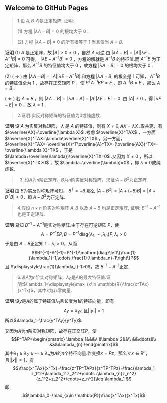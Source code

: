 ## Welcome to GitHub Pages


>1.设  $A, B$  均是正定矩阵, 证明:
>
>(1) 方程 $|\lambda A-B|=0$ 的根均大于 0 .
>
>(2) 方程 $|\lambda A-B|=0$ 的所有根等于 1 当且仅当 $A=B$.

$\textbf{证明}$ (1) $A$ 是正定阵，故 $|A|>0\ne 0$ ，自然 $A$ 可逆.由 $|\lambda A-B|=|A||\lambda E-A^{-1}B|=0$ 可得， $|\lambda E-A^{-1}B|=0$ ，方程的解就是 $A^{-1}B$ 的特征值.而 $A^{-1}B$ 为正定矩阵，那么 $A^{-1}B$ 的特征值均大于 $0$ ，故方程 $|\lambda A-B|=0$ 的根均大于 $0$ .

(2) ( $\Longrightarrow$ ) 由 $|\lambda A-B|=|A||\lambda E-A^{-1}B|$ 和方程 $|\lambda A-B|$ 的根全是 $1$ 可知， $A^{-1}B$ 的特征值全为 $1$ ，故存在正交矩阵 $P$ ，使 $P^TA^{-1}BP=E$ ，即 $A^{-1}B=E$ ，那么 $A=B$ .

( $\Longleftarrow$ ) 若 $A=B$ ，则 $|\lambda A-B|=|\lambda A-A|=|A||\lambda E-E|=0$ .由 $|A|\ne 0$ ，得 $|\lambda E-E|=0$ ，故 $\lambda=1$ . 

> 2.证明:实反对称矩阵的特征值为0或纯虚数.

$\textbf{证明}$ 设 $A$ 为实反对称矩阵， $\lambda$ 是 $A$ 的特征值，则有 $X\ne 0,AX=\lambda X$ .取共轭，有 $\overline{AX}=\overline{\lambda X}$ .考虑 $\overline{X}^TAX$ ，一方面 $\overline{X}^TAX=\lambda\overline{X}^TX$ ，另一方面， $\overline{X}^TAX=-\overline{X}^T\overline{A}^TX=-(\overline{AX})^TX=-\overline{\lambda X}^TX$ ，于是 $(\lambda+\overline{\lambda})\overline{X}^TX=0$ .又因为 $X\ne 0$ ，所以 $\overline{X}^TX>0$ ，故 $\lambda+\overline{\lambda}=0$ ，即 $\lambda=0$或纯虚数.

>3. 设$A$为$n$阶正定阵，$B$为$n$阶实反对称矩阵，求证:$A-B^2$为正定阵.

$\textbf{证明}$ 由 $B$为实反对称矩阵可知， $B^T=-B$.那么 $|A-B^2|=|A+(-B)B|=|A+B^TB|>0$，即 $A-B^2$为正定阵.

> 4.假设 $n \times n$ 阶实对称矩阵  $A, B$ 以及  $A-B$ 均是正定矩阵, 证明:  $B^{-1}-A^{-1}$ 也是正定矩阵.

$\textbf{证明}$ 易知 $B^{-1}-A^{-1}$是实对称矩阵.由于存在可逆矩阵 $P$，使
$$A=P^{-1}EP,B=P^{-1}\mathrm{diag}\left\{\lambda_1,\cdots,\lambda_n\right\}P,\lambda_i>0$$
于是由 $A-B$正定知 $1-\lambda_i>0$，从而
$$B^{-1}-A^{-1}=P^{-1}\mathrm{diag}\left\{\frac{1}{\lambda_1}-1,\cdots,\frac{1}{\lambda_n}-1\right\}P$$
且 $\displaystyle\frac{1}{\lambda_i}-1>0$，故 $B^{-1}-A^{-1}$正定.

> 6.设$A$为$n$阶实对称矩阵，$\lambda_0$是$A$的最大特征值.证明:$\lambda_1=\displaystyle\max_{x\in \mathbb{R}}\frac{x^TAx}{x^Tx}$，其中$x$为非零向量.

$\textbf{证明}$ 设$y$是$A$的属于特征值$\lambda_1$且长度为1的特征向量，即有
$$Ay=\lambda_1 y,\text{且}||y||=1$$
所以$\lambda_1=\frac{y^TAy}{y^Ty}$.

又因为$A$为$n$阶实对称矩阵，故存在正交阵$P$，使
$$P^TAP=\begin{pmatrix}
        \lambda_1&&&\\
        &\lambda_2&&\\
        &&\ddots&\\
        &&&\lambda_{n}
    \end{pmatrix}$$
其中$\lambda_1\geq \lambda_2\geq \cdots\geq \lambda_{n}$为$A$的$n$个特征向量.作变换$x=Pz$，那么$\forall x\in \mathrm{R}^n$，且$||x||=1$，有
$$\frac{x^TAx}{x^Tx}=\frac{z^TP^TAPz}{z^TP^TPz}=\frac{\lambda_1 z_1^2+\lambda_2 z_2^2+\cdots+\lambda_{n}z_n^2}{z_1^2+z_2^2+\cdots+z_n^2}\leq \lambda_1
$$
即
$$\lambda_0=\max_{x\in \mathbb{R}}\frac{x^TAx}{x^Tx}$$
